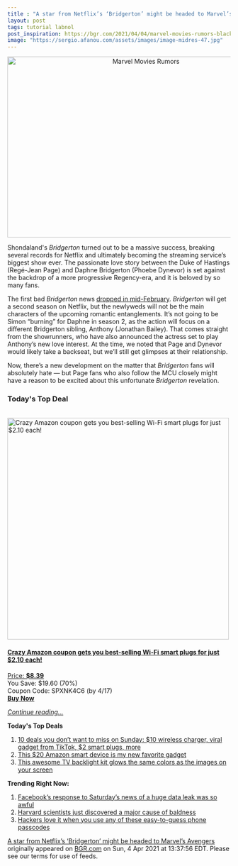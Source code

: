 ```yaml
---
title : "A star from Netflix’s ‘Bridgerton’ might be headed to Marvel’s Avengers"
layout: post
tags: tutorial labnol
post_inspiration: https://bgr.com/2021/04/04/marvel-movies-rumors-black-panther-2-rege-jean-page-bridgerton/
image: "https://sergio.afanou.com/assets/images/image-midres-47.jpg"
---
```


<center><a href="https://bgr.com/2021/04/04/marvel-movies-rumors-black-panther-2-rege-jean-page-bridgerton/" class="bgr-rss-featured-image bgr-rss-test-class"><img loading="lazy" width="610" height="408" src="https://bgr.com/wp-content/uploads/2021/01/rsz_bridgerton_108_unit_01959r.jpg?quality=70&amp;strip=all&amp;w=610" class="attachment-feed_normal size-feed_normal wp-post-image" alt="Marvel Movies Rumors" loading="lazy" srcset="https://bgr.com/wp-content/uploads/2021/01/rsz_bridgerton_108_unit_01959r.jpg 1800w, https://bgr.com/wp-content/uploads/2021/01/rsz_bridgerton_108_unit_01959r.jpg?resize=150,100 150w, https://bgr.com/wp-content/uploads/2021/01/rsz_bridgerton_108_unit_01959r.jpg?resize=300,201 300w, https://bgr.com/wp-content/uploads/2021/01/rsz_bridgerton_108_unit_01959r.jpg?resize=768,513 768w, https://bgr.com/wp-content/uploads/2021/01/rsz_bridgerton_108_unit_01959r.jpg?resize=1024,684 1024w, https://bgr.com/wp-content/uploads/2021/01/rsz_bridgerton_108_unit_01959r.jpg?resize=1536,1027 1536w, https://bgr.com/wp-content/uploads/2021/01/rsz_bridgerton_108_unit_01959r.jpg?resize=610,408 610w, https://bgr.com/wp-content/uploads/2021/01/rsz_bridgerton_108_unit_01959r.jpg?resize=664,444 664w, https://bgr.com/wp-content/uploads/2021/01/rsz_bridgerton_108_unit_01959r.jpg?resize=252,168 252w, https://bgr.com/wp-content/uploads/2021/01/rsz_bridgerton_108_unit_01959r.jpg?resize=1200,802 1200w, https://bgr.com/wp-content/uploads/2021/01/rsz_bridgerton_108_unit_01959r.jpg?resize=782,523 782w, https://bgr.com/wp-content/uploads/2021/01/rsz_bridgerton_108_unit_01959r.jpg?resize=827,553 827w, https://bgr.com/wp-content/uploads/2021/01/rsz_bridgerton_108_unit_01959r.jpg?resize=870,580 870w, https://bgr.com/wp-content/uploads/2021/01/rsz_bridgerton_108_unit_01959r.jpg?resize=191,127 191w, https://bgr.com/wp-content/uploads/2021/01/rsz_bridgerton_108_unit_01959r.jpg?resize=166,110 166w, https://bgr.com/wp-content/uploads/2021/01/rsz_bridgerton_108_unit_01959r.jpg?resize=800,535 800w, https://bgr.com/wp-content/uploads/2021/01/rsz_bridgerton_108_unit_01959r.jpg?resize=220,147 220w" sizes="(max-width: 610px) 100vw, 610px" title="Marvel Movies Rumors" /></a></center><p>Shondaland's <em>Bridgerton</em> turned out to be a massive success, breaking several records for Netflix and ultimately becoming the streaming service&rsquo;s biggest show ever. The passionate love story between the Duke of Hastings (Reg&eacute;-Jean Page) and Daphne Bridgerton (Phoebe Dynevor) is set against the backdrop of a more progressive Regency-era, and it is beloved by so many fans.</p>
<p>The first bad <em>Bridgerton</em> news <a href="https://bgr.com/2021/02/17/bridgerton-season-2-spoilers-lead-characters/">dropped in mid-February</a>. <em>Bridgerton</em> will get a second season on Netflix, but the newlyweds will not be the main characters of the upcoming romantic entanglements. It&rsquo;s not going to be Simon &ldquo;burning&rdquo; for Daphne in season 2, as the action will focus on a different Bridgerton sibling, Anthony (Jonathan Bailey). That comes straight from the showrunners, who have also announced the actress set to play Anthony&rsquo;s new love interest. At the time, we noted that Page and Dynevor would likely take a backseat, but we&rsquo;ll still get glimpses at their relationship.</p>
<p>Now, there&rsquo;s a new development on the matter that <em>Bridgerton</em> fans will absolutely hate &mdash; but Page fans who also follow the MCU closely might have a reason to be excited about this unfortunate <em>Bridgerton</em> revelation.</p>
<h3>Today's Top Deal</h3>
<p><a href="https://www.amazon.com/Gosund-Compatible-Required-appliances-Certified/dp/B079MFTYMV?tag=b0c55topdeals-20"><br><img height="500px" width="500px" src="https://m.media-amazon.com/images/I/41XmxsuucoL.jpg" alt="Crazy Amazon coupon gets you best-selling Wi-Fi smart plugs for just $2.10 each!"><br></a></p>
<h4><a href="https://www.amazon.com/Gosund-Compatible-Required-appliances-Certified/dp/B079MFTYMV?tag=b0c55rss-20">Crazy Amazon coupon gets you best-selling Wi-Fi smart plugs for just $2.10 each!</a></h4>
<p><a href="https://www.amazon.com/Gosund-Compatible-Required-appliances-Certified/dp/B079MFTYMV?tag=b0c55rss-20">Price: <strong>$8.39</strong></a><br><span>You Save: $19.60 (70%)</span><br><span>Coupon Code: SPXNK4C6 (by 4/17)</span><br><strong><a href="https://www.amazon.com/Gosund-Compatible-Required-appliances-Certified/dp/B079MFTYMV?tag=b0c55rss-20">Buy Now</a></strong></p>
<p><a href="https://bgr.com/2021/04/04/marvel-movies-rumors-black-panther-2-rege-jean-page-bridgerton/" class="more-link"><em>Continue reading...</em></a></p>

<p><strong>Today's Top Deals</strong></p>
<ol>
<li><a href="https://bgr.com/2021/04/04/amazon-deals-of-the-day-on-apr-4-2021/?utm_source=rss&#038;utm_campaign=topdeals">10 deals you don&#8217;t want to miss on Sunday: $10 wireless charger, viral gadget from TikTok, $2 smart plugs, more</a></li>
<li><a href="https://bgr.com/2021/04/02/best-amazon-devices-dash-smart-shelf-deals/?utm_source=rss&#038;utm_campaign=topdeals">This $20 Amazon smart device is my new favorite gadget</a></li>
<li><a href="https://bgr.com/2019/09/26/tv-backlight-kit-on-amazon-ambilight/?utm_source=rss&#038;utm_campaign=topdeals">This awesome TV backlight kit glows the same colors as the images on your screen</a></li>
</ol>

<p><strong>Trending Right Now:</strong></p>
<ol>
<li><a href="https://bgr.com/2021/04/03/facebook-data-leak-533-million-user-records-leaked-online/">Facebook’s response to Saturday’s news of a huge data leak was so awful</a></li>
<li><a href="https://bgr.com/2021/04/03/hair-loss-cure-mice-study/">Harvard scientists just discovered a major cause of baldness</a></li>
<li><a href="https://bgr.com/2021/04/03/iphone-passcode-strength-20-most-easily-guessed-smartphone-passcodes/">Hackers love it when you use any of these easy-to-guess phone passcodes</a></li>
</ol>
<p><a href="https://bgr.com/2021/04/04/marvel-movies-rumors-black-panther-2-rege-jean-page-bridgerton/">A star from Netflix&#8217;s &#8216;Bridgerton&#8217; might be headed to Marvel&#8217;s Avengers</a> originally appeared on <a href="http://bgr.com">BGR.com</a> on Sun, 4 Apr 2021 at 13:37:56 EDT. Please see our terms for use of feeds.</p>